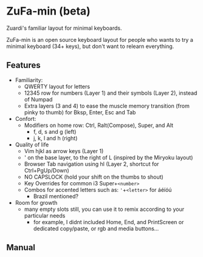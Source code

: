 # ZuFa-min (beta)

Zuardi's familiar layout for minimal keyboards.

ZuFa-min is an open source keyboard layout for people who wants to try a minimal
keyboard (34+ keys), but don't want to relearn everything.

## Features

- Familiarity:
  - QWERTY layout for letters
  - 12345 row for numbers (Layer 1) and their symbols (Layer 2), instead of Numpad
  - Extra layers (3 and 4) to ease the muscle memory transition (from pinky to thumb) for Bksp, Enter, Esc and Tab
- Confort:
  - Modifiers on home row: Ctrl, Ralt(Compose), Super, and Alt
    - f, d, s and g (left)
    - j, k, l and h (right)
- Quality of life
  - Vim hjkl as arrow keys (Layer 1)
  - ' on the base layer, to the right of L (inspired by the Miryoku layout)
  - Browser Tab navigation using hl (Layer 2, shortcut for Ctrl+PgUp/Down)
  - NO CAPSLOCK (hold your shift on the thumbs to shout)
  - Key Overrides for common i3 Super+`<number>`
  - Combos for accented letters such as: `'`+`<letter>` for áéíóú
    - Brazil mentioned?
- Room for growth
  - many empty slots still, you can use it to remix according to your particular needs
    - for example, I didnt included Home, End, and PrintScreen or dedicated copy/paste, or rgb and media buttons...

## Manual

## Thumb Cluster

- Two spaces, one for each thumb
  - that acts as Shift when holded
- Exclusive buttons for layer modifiers
  - left thumb = Layer 1 activation
  - right thumb = Layer 2 activation (Layer1 with Shift)
- Bcksp and Esc can be triggered using both thumbs depending on which thumb presses first:
  - left,right = Bksp
  - right,left = Esc
- Outermost thumb buttons (optional, 36+ keys)
  - Tab and Enter when tapped
  - Layers 3 and 4 when holded (f-keys, mouse and forward Del)

### Redundancy

- The outermost thumb buttons can be discarded on a 34 keys layout
    - Layers 3 and 4 can be replaced with Layer 5 (Layers 3+4) on the right thumb
    - and use left thumb to hold two buttons to achieve the same of Layer 2

## Combos
    - `,`+`<letter>` for ç,ã,õ
    - `'`+`<letter>` for á,é,í,ó,ú
    - `y`+`<letter>` for âêô
    - `.`+`a` for à

## Key Overrides

Feel free to disable them if they are not useful for your setup.

### Vim:

- switch to alternate file
  - ctrl+y have been remaped to ctrl+6
- fix for shift+d triggering operation pending mode
  - suppress ralt when Rshif is pressed with RALT_T(KC_D)

### i3:

- switch to workspace number x:
  - Left
    - LGui+q = LGui+1
    - LGui+w = LGui+2
    - LGui+e = LGui+3
  - Right
    - LGui+y = LGui+6
    - LGui+u = LGui+7
    - LGui+i = LGui+8
    - LGui+o = LGui+9

### Ralt as Compose on Linux:

We already have combos for many things that ralt as compose key does,
but if the muscle memory is stronger, here are overrides to prevent the use
of multiple fingers:

- ralt+a = ralt+~
- ralt+s = ralt+`
- ralt+y = ralt+^


## Changelog

- Jun 06 - `v0.1.0`: Initial beta release

## Issues?
- home row modifiers have some drawbacks, what I havent been able to figure out yet:
  - holding k or j to go up and down in vim normal mode is not possible (and this might be a good thing)
    - one workaround though is to tap and hold, like running on a videogame
